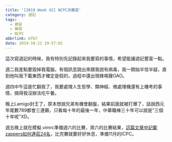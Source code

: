 ```yaml
---
title: '[2019 Week 42] NCPC決賽週'
category: 週記
tags:
  - 資安
  - 棒球
  - NCPC
abbrlink: bfb7
date: 2019-10-22 19:57:02
---
```


這次寫週記的時候，我有特別先記錄起來我要寫的事情，希望能讓週記豐富一點。
<!-- more -->
週二我差點要毀掉我電腦，有個訊息跳出來跟我說有病毒，我一開始半信半疑，直到他叫我下載東西才確定是假的，過程中還出現蜂鳴聲OAO。

週四中午這是忙翻我了，我要處理人生哲學、類神經、微處理機還有上機考的事情，搞得我沒辦法吃午餐。

晚上Lamigo封王了，原本想說兄弟有機會翻盤，結果前面就被打爆了，話說西元年尾數789都會三連霸，只看每十年的最後一年，中華職棒三十年可以說是"三個十年呢"XD。

週五晚上就在模擬.vimrc準備週六的比賽，周六的比賽結果，[這篇文章中記載zappers如何連莊24名](../52a9)，比完賽就要好好休息，準備11月的ICPC。
